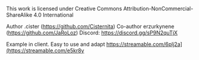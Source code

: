 This work is licensed under Creative Commons Attribution-NonCommercial-ShareAlike 4.0 International 

Author .cister (https://github.com/Cisternita)
Co-author erzurkynene (https://github.com/JaRoLoz)
Discord: https://discord.gg/sP9N2quTjX

Example in client. Easy to use and adapt
https://streamable.com/6plj2a](https://streamable.com/e5kr8y
